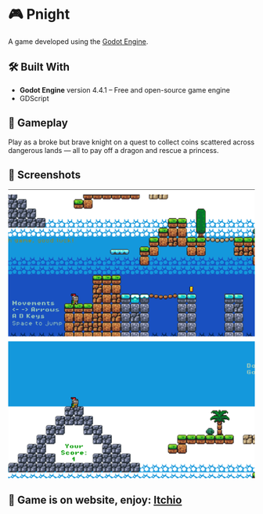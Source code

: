 # 🎮 Pnight

A game developed using the [Godot Engine](https://godotengine.org/).  


## 🛠️ Built With

- **Godot Engine** version 4.4.1 – Free and open-source game engine
- GDScript 


## 🎯 Gameplay

Play as a broke but brave knight on a quest to collect coins scattered across dangerous lands — all to pay off a dragon and rescue a princess.

## 📸 Screenshots

![screenshot1](screenshots/screen1.png)  
![screenshot2](screenshots/screen2.png)

## 🚀 Game is on website, enjoy: [Itchio](https://lussskki.itch.io/pnight)

